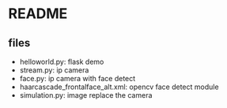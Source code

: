# README

## files

* helloworld.py: flask demo
* stream.py: ip camera
* face.py: ip camera with face detect
* haarcascade\_frontalface\_alt.xml: opencv face detect module
* simulation.py: image replace the camera

